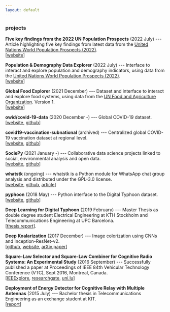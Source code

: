 ```yaml
---
layout: default
---
```


### projects

<i class="fa fa-check-square" aria-hidden="true"></i> **Five key findings from the 2022 UN Population Prospects** (2022
July) --- Article highlighting five key findings from latest data from the [United Nations World Population
Prospects (2022)](https://population.un.org/wpp/). <br>
[[website](https://ourworldindata.org/world-population-update-2022)]

<i class="fa fa-check-square" aria-hidden="true"></i> **Population & Demography Data Explorer** (2022 July) --- Interface to
interact and explore population and demography indicators, using data from the [United Nations World Population
Prospects (2022)](https://population.un.org/wpp/). <br>
[[website](https://ourworldindata.org/explorers/population-and-demography)]

<i class="fa fa-check-square" aria-hidden="true"></i> **Global Food Explorer** (2021 December) --- Dataset and interface to
interact and explore food systems, using data from the [UN Food and Agriculture
Organization](https://www.fao.org/statistics/en/). Version 1. <br>
[[website](https://ourworldindata.org/explorers/global-food)]

<i class="fa fa-spinner fa-spin" aria-hidden="true"></i> **owid/covid-19-data** (2020 December -) --- Global COVID-19 dataset. <br>
[[website](https://www.ourworldindata.org/coronavirus), [github](https://github.com/owid/covid-19-data)]

<i class="fa fa-check-square" aria-hidden="true"></i> **covid19-vaccination-subnational** (archived) --- Centralized global COVID-19 vaccination dataset at regional level. <br>
[[website](https://sociepy.org/covid19-vaccination-subnational), [github](https://github.com/sociepy/covid19-vaccination-subnational)]

<i class="fa fa-spinner fa-spin" aria-hidden="true"></i> **SociePy** (2021 January -) --- Collaborative data science projects linked to social, environmental analysis and open data.
<br>
[[website](https://sociepy.org/), [github](https://github.com/sociepy)]

<i class="fa fa-spinner fa-spin" aria-hidden="true"></i> **whatstk** (ongoing) --- whatstk is a Python module for WhatsApp chat group analysis and distributed under the GPL-3.0
license. <br> [[website](https://whatstk.lcsrg.me/), [github](https://github.com/lucasrodes/whatstk), [article](https://towardsdatascience.com/analyzing-whatsapp-chats-with-python-20d62ce7fe2d)]

<i class="fa fa-check-square"></i> **pyphoon** (2018 May) --- Python interface to the Digital Typhoon dataset. <br> [[website](http://lcsrg.me/pyphoon), [github](https://github.com/lucasrodes/pyphoon)]

<i class="fa fa-check-square"></i> **Deep Learning for Digital Typhoon** (2019 February) --- Master Thesis as double degree student Electrical Engineering
at KTH Stockholm and Telecommunications Engineering at UPC Barcelona. <br> [[thesis
report](http://www.diva-portal.org/smash/record.jsf?pid=diva2%3A1304600&dswid=-9197)].

<i class="fa fa-check-square"></i> **Deep Koalarization** (2017 December) --- Image colorization using CNNs and Inception-ResNet-v2. <br> [[github](https://github.com/baldassarreFe/deep-koalarization), [website](http://lcsrg.me/deep-koalarization), [arXiv paper](https://arxiv.org/abs/1712.03400)]

<i class="fa fa-check-square"></i> **Square-Law Selector and Square-Law Combiner for Cognitive Radio Systems: An Experimental Study** (2016 September) ---
Successfully published a paper at Proceedings of IEEE 84th Vehicular Technology Conference (VTC), Sept 2016, Montreal,
Canada. <br> [[IEEExplore](http://ieeexplore.ieee.org/document/7881236/?reload=true),
[researchgate](https://www.researchgate.net/publication/315468535_Square-Law_Selector_and_Square-Law_Combiner_for_Cognitive_Radio_Systems_An_Experimental_Study),
[uni.lu](http://orbilu.uni.lu/handle/10993/29334)]

<i class="fa fa-check-square"></i> **Deployment of Energy Detector for Cognitive Relay with Multiple Antennas** (2015 July) --- Bachelor thesis in
Telecommunications Engineering as an exchange student at KIT.
<br> [[report](https://upcommons.upc.edu/bitstream/handle/2117/77499/Deployment%20of%20Energy%20Detector%20for%20Cognitive%20Relay%20with%20Multiple%20Antennas%20%28Bachelor%20Thesis%20by%20Lucas%20Rodes%29.pdf?sequence=1&isAllowed=y)]
